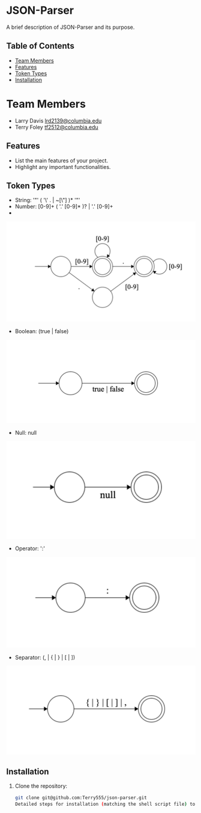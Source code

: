 # JSON-Parser

A brief description of JSON-Parser and its purpose.

## Table of Contents
- [Team Members](#teammembers)
- [Features](#features)
- [Token Types](#tokentypes)
- [Installation](#installation)

# Team Members

- Larry Davis lrd2139@columbia.edu
- Terry Foley tf2512@columbia.edu

## Features

- List the main features of your project.
- Highlight any important functionalities.

## Token Types

- String: '"' ( '\\' . | ~[\\"] )* '"'
- Number: [0-9]+ ( '.' [0-9]* )? | '.' [0-9]+
- 
![Number](images/number.png)
  
- Boolean: (true | false)
  
![Boolean](images/boolean.png)
  
- Null: null
  
![Null](images/null.png)
  
- Operator: ':'
  
![Operator](images/operator.png)
  
- Separator: (\, | \{ | \} | \[ | \])
  
![Separator](images/separator.png)
  
<!-- Identifiers will become the keys in key/value pairs in JS and Python, which will likely have
their own set of rules (eg. not starting with a number), but for this initial step we will treat all Identifiers
as Strings -->
<!-- - Example Identifier: '"' (^[A-Za-z_$][A-Za-z0-9_$]*$)|(^['"][^'"]*['"]$) '"' -->

## Installation

1. Clone the repository:
   ```bash
   git clone git@github.com:Terry555/json-parser.git
   Detailed steps for installation (matching the shell script file) to be included here later!!

